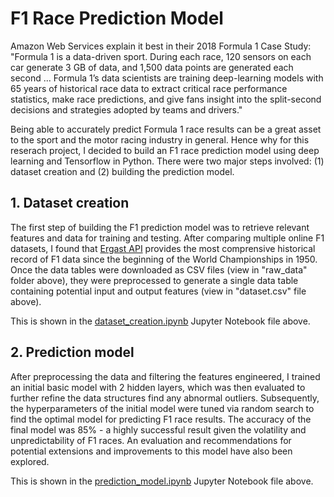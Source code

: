 # F1 Race Prediction Model

Amazon Web Services explain it best in their 2018 Formula 1 Case Study: "Formula 1 is a data-driven sport. During each race, 120 sensors on each car generate 3 GB of data, and 1,500 data points are generated each second ... Formula 1’s data scientists are training deep-learning models with 65 years of historical race data to extract critical race performance statistics, make race predictions, and give fans insight into the split-second decisions and strategies adopted by teams and drivers."

Being able to accurately predict Formula 1 race results can be a great asset to the sport and the motor racing industry in general. Hence why for this reserach project, I decided to build an F1 race prediction model using deep learning and Tensorflow in Python. There were two major steps involved: (1) dataset creation and (2) building the prediction model.

## 1. Dataset creation

The first step of building the F1 prediction model was to retrieve relevant features and data for training and testing. After comparing multiple online F1 datasets, I found that [Ergast API](http://ergast.com/mrd/) provides the most comprensive historical record of F1 data since the beginning of the World Championships in 1950. Once the data tables were downloaded as CSV files (view in "raw_data" folder above), they were preprocessed to generate a single data table containing potential input and output features (view in "dataset.csv" file above). 

This is shown in the [dataset_creation.ipynb](https://github.com/mattcho1157/f1_race_prediction_model/blob/main/dataset_creation.ipynb) Jupyter Notebook file above.

## 2. Prediction model

After preprocessing the data and filtering the features engineered, I trained an initial basic model with 2 hidden layers, which was then evaluated to further refine the data structures find any abnormal outliers. Subsequently, the hyperparameters of the initial model were tuned via random search to find the optimal model for predicting F1 race results. The accuracy of the final model was 85% - a highly successful result given the volatility and unpredictability of F1 races. An evaluation and recommendations for potential extensions and improvements to this model have also been explored.

This is shown in the [prediction_model.ipynb](https://github.com/mattcho1157/f1_race_prediction_model/blob/main/prediction_model.ipynb) Jupyter Notebook file above.
